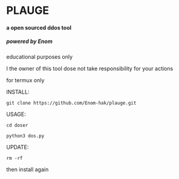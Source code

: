 <h1>PLAUGE</h1><h4>a open sourced ddos tool</h4>
<h5>powered by Enom</h5>

educational purposes only

I the owner of this tool dose not take responsibility for your actions

for termux only


INSTALL:

~~~
git clone https://github.com/Enom-hak/plauge.git
~~~
USAGE:
~~~
cd doser
~~~
~~~
python3 dos.py
~~~
UPDATE:
~~~
rm -rf
~~~
then install again 



